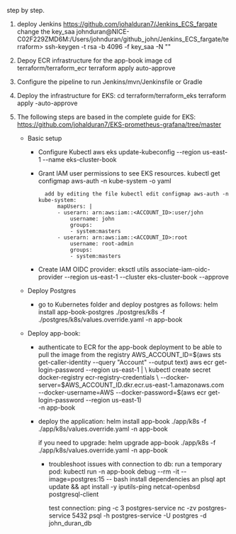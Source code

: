 step by step.

1. deploy Jenkins https://github.com/johalduran7/Jenkins_ECS_fargate
    change the key_saa
    johnduran@NICE-C02F229ZMD6M:/Users/johnduran/github_john/Jenkins_ECS_fargate/terraform> ssh-keygen -t rsa -b 4096 -f key_saa -N ""

2. Depoy ECR infrastructure for the app-book image
    cd terraform/terraform_ecr
    terraform apply auto-approve

3. Configure the pipeline to run Jenkins/mvn/Jenkinsfile or Gradle

4. Deploy the infrastructure for EKS: 
    cd terraform/terraform_eks
    terraform apply -auto-approve

5. The following steps are based in the complete guide for EKS: https://github.com/johalduran7/EKS-prometheus-grafana/tree/master

    - Basic setup

        - Configure Kubectl
          aws eks update-kubeconfig --region us-east-1 --name eks-cluster-book
        
        - Grant IAM user permissions to see EKS resources.
            kubectl get configmap aws-auth -n kube-system -o yaml

                add by editing the file kubectl edit configmap aws-auth -n kube-system:
                    mapUsers: |
                    - userarn: arn:aws:iam::<ACCOUNT_ID>:user/john
                        username: john
                        groups:
                        - system:masters
                    - userarn: arn:aws:iam::<ACCOUNT_ID>:root
                        username: root-admin
                        groups:
                        - system:masters
        
        - Create IAM OIDC provider:
              eksctl utils associate-iam-oidc-provider --region us-east-1 --cluster eks-cluster-book --approve
                

    - Deploy Postgres
        - go to Kubernetes folder and deploy postgres as follows:
            helm install app-book-postgres ./postgres/k8s -f ./postgres/k8s/values.override.yaml -n app-book
        
    - Deploy app-book:
        - authenticate to ECR for the app-book deployment to be able to pull the image from the registry
            AWS_ACCOUNT_ID=$(aws sts get-caller-identity --query "Account" --output text)
            aws ecr get-login-password --region us-east-1 | \
            kubectl create secret docker-registry ecr-registry-credentials \
            --docker-server=$AWS_ACCOUNT_ID.dkr.ecr.us-east-1.amazonaws.com \
            --docker-username=AWS --docker-password=$(aws ecr get-login-password --region us-east-1) \
            -n app-book
        
        - deploy the application:
            helm install app-book ./app/k8s -f ./app/k8s/values.override.yaml -n app-book

            if you need to upgrade:
                helm upgrade app-book ./app/k8s -f ./app/k8s/values.override.yaml -n app-book
            
            - troubleshoot issues with connection to db:
                run a temporary pod:
                    kubectl run -n app-book debug --rm -it --image=postgres:15 -- bash
                install dependencies an plsql
                    apt update && apt install -y iputils-ping netcat-openbsd postgresql-client
                
                test connection:
                    ping -c 3 postgres-service
                    nc -zv postgres-service 5432
                    psql -h postgres-service -U postgres -d john_duran_db





